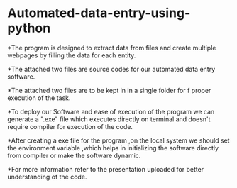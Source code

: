 # Automated-data-entry-using-python
*The program is designed to extract data from files and create multiple webpages by filling the data for  each entity.

*The attached two files are source codes for our automated data entry software.

*The attached two files are to be kept in in a single folder for f proper execution of the task.

*To deploy our Software and ease of execution of the program we can generate a ".exe" file which executes directly on terminal and doesn't require compiler for execution of the code.

*After creating a exe file for the program ,on the local system we should set the environment variable ,which helps in initializing the software directly from compiler or make the software dynamic.

*For more information refer to the presentation uploaded for better understanding of the code.
